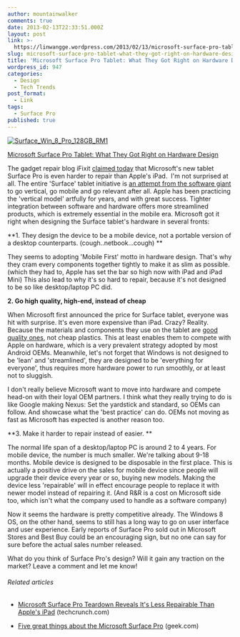 ```yaml
---
author: mountainwalker
comments: true
date: 2013-02-13T22:33:51.000Z
layout: post
link: >-
  https://linwangge.wordpress.com/2013/02/13/microsoft-surface-pro-tablet-what-they-got-right-on-hardware-design/
slug: microsoft-surface-pro-tablet-what-they-got-right-on-hardware-design
title: 'Microsoft Surface Pro Tablet: What They Got Right on Hardware Design'
wordpress_id: 947
categories:
  - Design
  - Tech Trends
post_format:
  - Link
tags:
  - Surface Pro
published: true
---
```


[![Surface_Win_8_Pro_128GB_RM1](http://linwangge.files.wordpress.com/2013/02/surface_win_8_pro_128gb_rm1.jpg)](http://linwangge.files.wordpress.com/2013/02/surface_win_8_pro_128gb_rm1.jpg)

[Microsoft Surface Pro Tablet: What They Got Right on Hardware Design](http://techcrunch.com/2013/02/13/microsoft-surface-pro-teardown-reveals-its-less-repairable-than-apples-ipad/)

The gadget repair blog iFixit [claimed today](http://www.ifixit.com/Teardown/Microsoft+Surface+Pro+Teardown/12842/1) that Microsoft's new tablet Surface Pro is even harder to repair than Apple's iPad.  I'm not surprised at all. The entire 'Surface' tablet initiative is [an attempt from the software giant](http://www.smbnation.com/content/news/entry/microsofts-vertical-integration-strategy-with-surface-tablet) to go vertical, go mobile and go relevant after all. Apple has been practicing the 'vertical model' artfully for years, and with great success. Tighter integration between software and hardware offers more streamlined products, which is extremely essential in the mobile era. Microsoft got it right when designing the Surface tablet's hardware in several fronts:

**1. They design the device to be a mobile device, not a portable version of a desktop counterparts. (cough..netbook...cough) **

They seems to adopting 'Mobile First' motto in hardware design. That's why they cram every components together tightly to make it as slim as possible. (which they had to, Apple has set the bar so high now with iPad and iPad Mini) This also lead to why it's so hard to repair, because it's not designed to be so like desktop/laptop PC did.

**2. Go high quality, high-end, instead of cheap**

When Microsoft first announced the price for Surface tablet, everyone was hit with surprise. It's even more expensive than iPad. Crazy? Reality. Because the materials and components they use on the tablet are [good quality ones](http://www.microsoft.com/Surface/en-US/surface-with-windows-rt/vapormg), not cheap plastics. This at least enables them to compete with Apple on hardware, which is a very prevalent strategy adopted by most Android OEMs. Meanwhile, let's not forget that Windows is not designed to be 'lean' and 'streamlined', they are designed to be 'everything for everyone', thus requires more hardware power to run smoothly, or at least not to sluggish.

I don't really believe Microsoft want to move into hardware and compete head-on with their loyal OEM partners. I think what they really trying to do is like Google making Nexus: Set the yardstick and standard, so OEMs can follow. And showcase what the 'best practice' can do. OEMs not moving as fast as Microsoft has expected is another reason too.

**3. Make it harder to repair instead of easier. **

The normal life span of a desktop/laptop PC is around 2 to 4 years. For mobile device, the number is much smaller. We're talking about 9-18 months. Mobile device is designed to be disposable in the first place. This is actually a positive drive on the sales for mobile device since people will upgrade their device every year or so, buying new models. Making the device less 'repairable' will in effect encourage people to replace it with newer model instead of repairing it. (And R&R is a cost on Microsoft side too, which isn't what the company used to handle as a software company)

Now it seems the hardware is pretty competitive already. The Windows 8 OS, on the other hand, seems to still has a long way to go on user interface and user experience. Early reports of Surface Pro sold out in Microsoft Stores and Best Buy could be an encouraging sign, but no one can say for sure before the actual sales number released.

What do you think of Surface Pro's design? Will it gain any traction on the market? Leave a comment and let me know!






###### Related articles





	
  * [Microsoft Surface Pro Teardown Reveals It's Less Repairable Than Apple's iPad](http://techcrunch.com/2013/02/13/microsoft-surface-pro-teardown-reveals-its-less-repairable-than-apples-ipad/) (techcrunch.com)

	
  * [Five great things about the Microsoft Surface Pro](http://www.geek.com/articles/chips/five-great-things-about-the-microsoft-surface-pro-20130212/) (geek.com)
